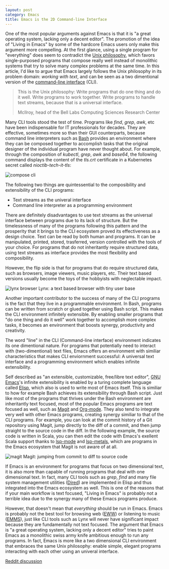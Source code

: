 ```yaml
---
layout: post
category: Emacs
title: Emacs is the 2D Command-line Interface
---
```


One of the most popular arguments against Emacs is that it is "a great
operating system, lacking only a decent editor". The promotion of the
idea of "Living in Emacs" by some of the hardcore Emacs users only
make this argument more compelling. At the first glance, using a
single program for "everything" does seem to contradict the [Unix
philosophy](https://en.wikipedia.org/wiki/Unix_philosophy), which
favors single-purposed programs that compose really well instead of
monolithic systems that try to solve many complex problems at the same
time. In this article, I'd like to argue that Emacs largely follows
the Unix philosophy in its problem domain: _working with text_, and
can be seen as a two dimentional version of the [command-line
interface](https://en.wikipedia.org/wiki/Command-line_interface)
(CLI).

> This is the Unix philosophy: Write programs that do one thing and do
> it well. Write programs to work together. Write programs to handle
> text streams, because that is a universal interface.
>
> McIlroy, head of the Bell Labs Computing Sciences Research Center

Many CLI tools stood the test of time. Programs like _find_, _grep_,
_awk_, etc have been indispensable for IT professionals for
decades. They are effective, sometimes more so than their GUI
counterparts, because command line interpreters such as
[Bash](https://en.wikipedia.org/wiki/Bourne_shell) provides an
environment where they can be composed together to accomplish tasks
that the original designer of the individual program have never
thought about. For example, through the composition of _kubectl_,
_grep_, _awk_ and _base64_, the following command displays the content
of the _tls.crt_ certificate in a Kubernetes secret called
_nioctib-tech-it-tls_:

<img src="{{ site.baseurl }}/images/compose-cli.png" alt="compose cli"/>

The following two things are quintessential to the composibility and
extensibility of the CLI programs:

- Text streams as the univeral interface
- Command line interpreter as a programming environment

There are definitely disadvantages to use text streams as the
universal interface between programs due to its lack of structure. But
the timelessness of many of the programs following this pattern and
the prosperity that it brings to the CLI ecosystem proved its
effectiveness as a design choice. Text can be read by both human and
programs. It can be manipulated, printed, stored, trasferred, version
controlled with the tools of your choice. For programs that do not
inheritantly require structured data, using text streams as interface
provides the most flexibility and composibility.

However, the flip side is that for programs that do require structured
data, such as browsers, image viewers, music players, etc. Their text
based versions usually become the toys of the hobbyists with
neglectable impact.

<img src="{{ site.baseurl }}/images/lynx-browser.png" alt="lynx browser"/>
<span class="image-label">Lynx: a text based browser with tiny user base</span>

Another important contributor to the success of many of the CLI
programs is the fact that they live in a programmable environment. In
Bash, programs can be written from scratch or glued together using
Bash script. This makes the CLI environment infinitely extensible. By
enabling smaller programs that "do one thing and do it well" work
together to accomplish more complex tasks, it becomes an environment
that boosts synergy, productivity and creativity.

The word "line" in the CLI (Command-line interface) environment
indicates its one dimentional nature. For programs that potentially
need to interact with (two-dimentional) text files, Emacs offers an
environment with similiar characteristics that makes CLI enviornment
successful: A universal text interface and a programming environment
which enables infinite extensibility.

Self described as "an extensible, customizable, free/libre text
editor", [GNU Emacs](https://en.wikipedia.org/wiki/GNU_Emacs)'s
infinite extensibility is enabled by a turing complete language called
[Elisp](https://en.wikipedia.org/wiki/Emacs_Lisp), which also is used
to write most of Emacs itself. This is similiar to how for example
Bash achieves its extensibility through Bash script. Just like most of
the programs that thrives under the Bash environment are inheritantly
text focused, most of the popular Emacs programs are text focused as
well, such as [Magit](https://magit.vc/) and
[Org-mode](https://orgmode.org/). They also tend to integrate very
well with other Emacs programs, creating synergy similiar to that of
the CLI programs. For example, you can look at the commit history of a
Git repository using Magit, jump directly to the diff of a commit, and
then jump straight to the source code in the diff. In the following
example, the source code is written in Scala, you can then edit the
code with Emacs's exellent Scala support thanks to
[lsp-mode](https://github.com/emacs-lsp/lsp-mode) and
[lsp-metals](https://github.com/emacs-lsp/lsp-metals), which are
programs in the Emacs ecosystem that Magit is not aware of at all.

<img src="{{ site.baseurl }}/images/magit-code.png" alt="magit"/>
<span class="image-label">Magit: jumping from commit to diff to source code</span>

If Emacs is an environment for programs that focus on two dimensional
text, it is also more than capable of running programs that deal with
one dimensional text. In fact, many CLI tools such as _grep_, _find_
and many file system management utilities
([Dired](https://en.wikipedia.org/wiki/Dired)) are implemented in
Elisp and thus integrated into the Emacs ecosystem as well. This is
one of the reasons that if your main workflow is text focused, "Living
in Emacs" is probably not a terrible idea due to the synergy many of
these Emacs programs produce.

However, that doesn't mean that _everything_ should be run in
Emacs. Emacs is probably not the best tool for browsing web
([EWW](https://www.gnu.org/software/emacs/manual/html_mono/eww.html))
or listening to music
([EMMS](https://en.wikipedia.org/wiki/EMMS_(media_player))), just like
CLI tools such as Lynx will never have significant impact because they
are fundamentally not text focused. The argument that Emacs is "a
great operating system, lacking only a decent editor" tries to paint
Emacs as a monolithic swiss army knife ambitious enough to run any
programs. In fact, Emacs is more like a two dimensional CLI
environment that embraces the same Unix philosophy: enable simple,
elegant programs interacting with each other using an univeral
interface.

[Reddit
discussion](https://www.reddit.com/r/emacs/comments/kk1voo/emacs_is_the_two_dimensional_commandline_interface/)

